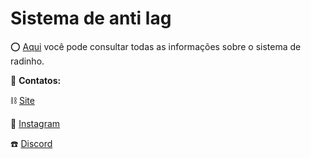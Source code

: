 # Sistema de anti lag

⭕ [Aqui](https://github.com/Wortex-Store/Anti-Lag/wiki/AntiLag) você pode consultar todas as informações sobre o sistema de radinho.

📲 **Contatos:**

⛓️ [Site](http://wortexstore.com.br/)

💾 [Instagram](https://instagram.com/wortexstore)

☎️ [Discord](https://discord.gg/wortex)

